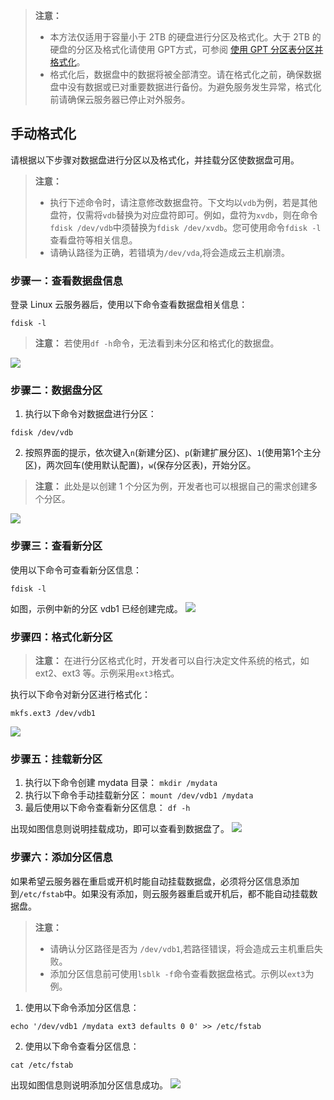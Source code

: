 >**注意：**
>-  本方法仅适用于容量小于 2TB 的硬盘进行分区及格式化。大于 2TB 的硬盘的分区及格式化请使用 GPT方式，可参阅 [使用 GPT 分区表分区并格式化](/doc/product/213/2043)。
>-  格式化后，数据盘中的数据将被全部清空。请在格式化之前，确保数据盘中没有数据或已对重要数据进行备份。为避免服务发生异常，格式化前请确保云服务器已停止对外服务。

## 手动格式化
请根据以下步骤对数据盘进行分区以及格式化，并挂载分区使数据盘可用。

>**注意：**
>- 执行下述命令时，请注意修改数据盘符。下文均以`vdb`为例，若是其他盘符，仅需将`vdb`替换为对应盘符即可。例如，盘符为`xvdb`，则在命令`fdisk /dev/vdb`中须替换为`fdisk /dev/xvdb`。您可使用命令`fdisk -l`查看盘符等相关信息。
>- 请确认路径为正确，若错填为`/dev/vda`,将会造成云主机崩溃。

### 步骤一：查看数据盘信息
登录 Linux 云服务器后，使用以下命令查看数据盘相关信息：
```
fdisk -l
```
>**注意：**
>若使用`df -h`命令，无法看到未分区和格式化的数据盘。

![](http://imgcache.tce.fsphere.cn/image/mc.qcloudimg.com/static/img/00d016bf87e88a463f94561c52847b0d/47.png)
### 步骤二：数据盘分区
1. 执行以下命令对数据盘进行分区：
```
fdisk /dev/vdb
```
2. 按照界面的提示，依次键入`n`(新建分区)、`p`(新建扩展分区)、`1`(使用第1个主分区)，两次回车(使用默认配置)，`w`(保存分区表)，开始分区。

>**注意：**
>此处是以创建 1 个分区为例，开发者也可以根据自己的需求创建多个分区。

![](http://imgcache.tce.fsphere.cn/image/mc.qcloudimg.com/static/img/fbb9742be87d5a9af0e62c4dd2e02a25/48.png)
### 步骤三：查看新分区
使用以下命令可查看新分区信息：
```
fdisk -l
```
如图，示例中新的分区 vdb1 已经创建完成。
![](http://imgcache.tce.fsphere.cn/image/mc.qcloudimg.com/static/img/87614b99eac93c397bf42eaa76cd680e/49.png)
### 步骤四：格式化新分区
>**注意：**
>在进行分区格式化时，开发者可以自行决定文件系统的格式，如 ext2、ext3 等。示例采用`ext3`格式。

执行以下命令对新分区进行格式化：
```
mkfs.ext3 /dev/vdb1
``` 
![](http://imgcache.tce.fsphere.cn/image/mc.qcloudimg.com/static/img/2344d2ac95607e83a09aacbb8785563f/50.png)
### 步骤五：挂载新分区
1. 执行以下命令创建 mydata 目录：
```mkdir /mydata```
2. 执行以下命令手动挂载新分区：
```mount /dev/vdb1 /mydata```
3. 最后使用以下命令查看新分区信息：
```df -h```

出现如图信息则说明挂载成功，即可以查看到数据盘了。
![](http://imgcache.tce.fsphere.cn/image/mc.qcloudimg.com/static/img/b35b6561171d2c6d4bdc29dff7bf55b3/51.png)

### 步骤六：添加分区信息
如果希望云服务器在重启或开机时能自动挂载数据盘，必须将分区信息添加到`/etc/fstab`中。如果没有添加，则云服务器重启或开机后，都不能自动挂载数据盘。
>**注意：**
>- 请确认分区路径是否为 `/dev/vdb1`,若路径错误，将会造成云主机重启失败。
>- 添加分区信息前可使用`lsblk -f`命令查看数据盘格式。示例以`ext3`为例。 

1. 使用以下命令添加分区信息：
```
echo '/dev/vdb1 /mydata ext3 defaults 0 0' >> /etc/fstab
```
2. 使用以下命令查看分区信息：
```
cat /etc/fstab
```

出现如图信息则说明添加分区信息成功。
![](http://imgcache.tce.fsphere.cn/image/mc.qcloudimg.com/static/img/c805b6d32a586f0d5d9300780d7164cc/52.png)



